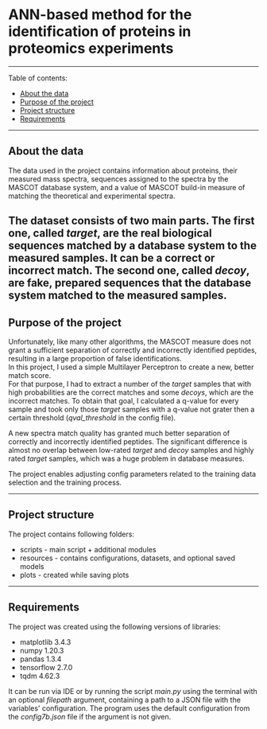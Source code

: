 # ANN-based method for the identification of proteins in proteomics experiments

-----------
Table of contents:
- [ About the data ](#data)
- [ Purpose of the project ](#project)
- [ Project structure ](#struct)
- [ Requirements ](#req)

-----------
<a name="data"></a>
## About the data 
The data used in the project contains information about proteins, their measured mass spectra, sequences 
assigned to the spectra by the MASCOT database system, and a value of MASCOT build-in measure of matching the 
theoretical and experimental spectra. <br />

The dataset consists of two main parts. The first one, called *target*, are the real biological sequences 
matched by a database system to the measured samples. It can be a correct or incorrect match. The second one, called *decoy*, are fake, prepared sequences that the database system matched to the measured samples. <br />
-----------
<a name="project"></a>
## Purpose of the project
Unfortunately, like many other algorithms, the MASCOT measure does not grant a sufficient 
separation of correctly and incorrectly identified peptides, resulting in a large proportion 
of false identifications. <br />
In this project, I used a simple Multilayer Perceptron to create a new, better match score.
<br />
For that purpose, I had to extract a number of the *target* samples that with high probabilities are the correct matches and some *decoys*, which are the incorrect matches. To obtain that goal, I calculated a q-value for every sample and took only those *target* samples with a q-value not grater 
then a certain threshold (*qval_threshold* in the config file).

A new spectra match quality has granted much better separation of correctly and incorrectly identified peptides.
The significant difference is almost no overlap between low-rated *target* and *decoy* samples and highly rated *target* samples,
which was a huge problem in database measures. 

The project enables adjusting config parameters related to the training data selection and the training process.

-----------
<a name="struct"></a>
## Project structure 
The project contains following folders:
- scripts - main script + additional modules 
- resources - contains configurations, datasets, and optional saved models
- plots - created while saving plots  

-----------
<a name="req"></a>
## Requirements 
The project was created using the following versions of libraries:
- matplotlib 3.4.3
- numpy 1.20.3
- pandas 1.3.4
- tensorflow 2.7.0
- tqdm 4.62.3

It can be run via IDE or by running the script *main.py* using the terminal with an optional *filepath* argument, 
containing a path to a JSON file with the variables' configuration. The program uses the default configuration from the *config7b.json* file if the argument is not given.
